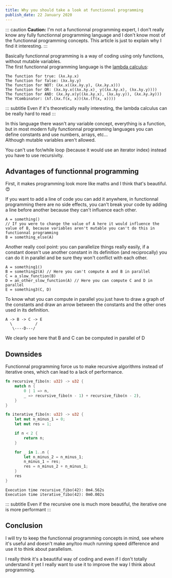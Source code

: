 ```yaml
---
title: Why you should take a look at functionnal programming
publish_date: 22 January 2020
---
```


::: caution
**Caution:** I'm not a functionnal programming expert, I don't really know any fully functionnal programming language and I don't know most of the functionnal programming concepts. This article is just to explain why I find it interesting.
:::

Basically functionnal programming is a way of coding using only functions, without mutable variables.<br/>
The first functionnal programming language is the [lambda calculus](https://en.wikipedia.org/wiki/Lambda_calculus):

```
The function for true: (λx.λy.x)
The function for false: (λx.λy.y)
The function for NOT: (λx.x((λx.λy.y), (λx.λy.x)))
The function for OR: (λx.λy.x((λx.λy.x)¸ y((λx.λy.x), (λx.λy.y))))
The function for AND: (λx.λy.x(y((λx.λy.x), (λx.λy.y)), (λx.λy.λy)))
The YCombinator: (λf.(λx.f(x, x))(λx.(f(x, x))))
```

::: subtitle
Even if it's theoretically really interesting, the lambda calculus can be really hard to read
:::

In this language there wasn't any variable concept, everything is a function, but in most modern fully functionnal programming languages you can define constants and use numbers, arrays, etc...<br/>
Although mutable variables aren't allowed.

You can't use for/while loop (because it would use an iterator index) instead you have to use recursivity.

## Advantages of functionnal programming

First, it makes programming look more like maths and I think that's beautiful. 😍

If you want to add a line of code you can add it anywhere, in functionnal programming there are no side effects, you can't break your code by adding a line before another because they can't influence each other.

```
A = something()
// If you were to change the value of A here it would influence the value of B, because variables aren't mutable you can't do this in functionnal programming
B = something_else(A)
```

Another really cool point: you can parallelize things really easily, if a constant doesn't use another constant in its definition (and reciprocally) you can do it in parallel and be sure they won't conflict with each other.

```
A = something1()
B = something2(A) // Here you can't compute A and B in parallel
C = a_slow_function(B)
D = an_other_slow_function(A) // Here you can compute C and D in parallel
E = something3(C, D)
```

To know what you can compute in parallel you just have to draw a graph of the constants and draw an arrow between the constants and the other ones used in its definition.

```
A -> B -> C -> E
  \          /
   \----D---/
```

We clearly see here that B and C can be computed in parallel of D

## Downsides

Functionnal programming force us to make recursive algorithms instead of iterative ones, which can lead to a lack of performance.

```rust
fn recursive_fibo(n: u32) -> u32 {
	match n {
		0 | 1 => n,
		_ => recursive_fibo(n - 1) + recursive_fibo(n - 2),
	}
}

fn iterative_fibo(n: u32) -> u32 {
	let mut n_minus_1 = 0;
	let mut res = 1;

	if n < 2 {
		return n;
	}

	for _ in 1..n {
		let n_minus_2 = n_minus_1;
		n_minus_1 = res;
		res = n_minus_2 + n_minus_1;
	}
	res
}
```

```
Execution time recursive_fibo(42): 0m4.562s
Execution time iterative_fibo(42): 0m0.002s
```
::: subtitle
Even if the recursive one is much more beautiful, the iterative one is more performant
:::

## Conclusion

I will try to keep the functionnal programming concepts in mind, see where it's useful and doesn't make any/too much running speed difference and use it to think about parallelism.

I really think it's a beautiful way of coding and even if I don't totally understand it yet I really want to use it to improve the way I think about programming.
